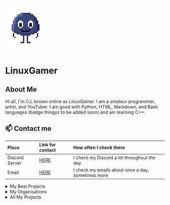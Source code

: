 <img src="Blob(logo)2.png"></img>

# LinuxGamer
## About Me
Hi all, I'm CJ, known online as LinuxGamer. I am a amateur programmer, artist, and YouTuber. I am good with Python, HTML, Markdown, and Bash languages (badge thingys to be added soon) and am learning C++.

## 📫 Contact me
| Place | Link for contact | How often I check there |
| :--- | :--- | :--- |
| Discord Server | [HERE](https://discord.gg/s58s2b9Xpr) | I check my Discord a lot throughout the day. |
| Email | [HERE](mailto:charl.cj.monke@gmail.com) | I check my emails about once a day, sometimes more |

<details>
<summary>My Best Projects</summary>
<br>
   I have many projects in my repos, but the ones that I want to highlight are the following:   
   
   | Project Name | Languages | Active | My Last Commit To Project |
   | :--- | :--- | :--- | :--- |
   | Pynotes | Python | No | 30 March 2022 |
   | Libresprite | C++ | Yes | 7 February 2022 |
   | Libresprite Dotto | C++ | Yes | My commit was implemented by FManga as I didn't know how to do it properly at the time. |
   | Artsly | Python | Yes | 12 August 2022 |
</details>

<details>
<summary>My Organisations</summary>
<br>
   I am the founder of 3 organisations here on Github (although 1 is inactive).
   
   | Organisation Name | Active (Yes or No) | Link |
   | :--- | :--- | :--- |
   | Artsly | Yes | https://github.com/Artsly |
   | Linux Flights | Yes | https://github.com/Linux-Flights |
   | Pynotes | No | https://github.com/Pynotesteam |
</details>

<details>
<summary>All My Projects</summary>
<br>
   List of all my projects (Active and Non Active):
   
   | Repo Name | Link |
   | :--- | :--- | 
   | Artsly | [HERE](https://github.com/Artsly/Artsly)
   | Pynotes | [HERE](https://github.com/pynotesteam/pynotes)
   | LinuxFlights - Hawk T2 | [HERE](https://github.com/LinuxFlights/HawkT2)
   | LinuxGamer Website | [HERE](https://github.com/LinuxGamer/linuxgamer.github.io)
   | Libresprite Legacy | [HERE](https://github.com/LibreSprite/LibreSprite)
   | Libresprite Dotto | [HERE](https://github.com/LibreSprite/Dotto)
</details>
